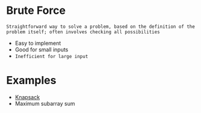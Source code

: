 # Brute Force
`Straightforward way to solve a problem, based on the definition of the problem itself; often involves checking all possibilities`

- Easy to implement  
- Good for small inputs 
- `Inefficient for large input`

# Examples 
- [Knapsack](https://codeforces.com/group/gA8A93jony/contest/270592/problem/J) 
- Maximum subarray sum
